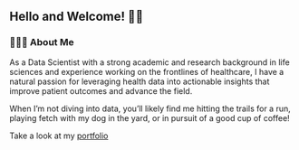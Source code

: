 ## Hello and Welcome! 👋🏼

### 👨🏻‍💻 About Me
As a Data Scientist with a strong academic and research background in life sciences and experience working on the frontlines of healthcare, I have a natural passion for leveraging health data into actionable insights that improve patient outcomes and advance the field. 


When I’m not diving into data, you’ll likely find me hitting the trails for a run, playing fetch with my dog in the yard, or in pursuit of a good cup of coffee!  

Take a look at my [portfolio](https://seugley.github.io/portfolio/)
